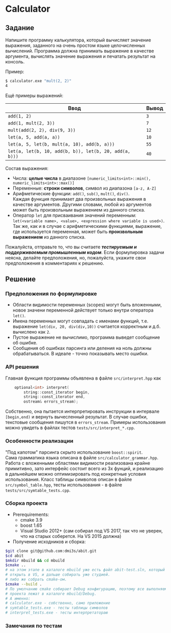 # Calculator
## Задание

Напишите программу калькулятора, который вычисляет значение выражения, заданного на очень простом языке целочисленных вычислений. Программа должна принимать выражение в качестве аргумента, вычислять значение выражения и печатать результат на консоль.

Пример:
```bash
$ calculator.exe "mult(2, 2)"
4
```
Ещё примеры выражений:

Ввод | Вывод
-----|------
`add(1, 2)` | `3`
`add(1, mult(2, 3))` | `7`
`mult(add(2, 2), div(9, 3))` | `12`
`let(a, 5, add(a, a))`|`10`
`let(a, 5, let(b, mult(a, 10), add(b, a)))`|`55`
`let(a, let(b, 10, add(b, b)), let(b, 20, add(a, b)))`|`40`

Состав выражения:
* Числа:
 **целые числа** в диапазоне `[numeric_limits<int>::min(), numeric_limits<int>::max()]`
* Переменные: 
 **строки символов**, символ из диапазона `[a-z, A-Z]`
* Арифметические функции: `add()`, `sub()`, `mult()`, `div()`.<br/> 
Каждая функция принимает два произвольных выражения в качестве аргументов. Другими словами, любой из аргументов может быть произвольным выражением из данного списка.
* Оператор `let` для присваивания значений переменным:
`let(<variable name>, <value>, <expression where variable is used>)`.<br/>
Так же, как и в случае с арифметическими функциями, выражение, где используется переменная, может быть **произвольным выражением** из данного списка.

Пожалуйста, отправьте то, что вы считаете *__тестируемым и поддерживаемым промышленным кодом__*.  Если формулировка задачи неясна, делайте предположения, но, пожалуйста, укажите свои предположения в комментариях к решению.

## Решение ##
### Предположения по формулировке ###
* Области видимости переменных (scopes) могут быть вложенными, новое значени переменной действует только внутри оператора `let()`. 
* Имена переменных могут совпадать с именами функций, т.е. выражение `let(div, 20, div(div,10))` считается корректным и д.б. вычислено как `2`.
* Пустое выражение не вычислимо, программа выведет сообщение об ошибке.
* Сообщения об ошибках парсинга или деления на ноль должны обрабатываться. В идеале - точно показывать место ошибки.
### API решения ###
Главная функция программы объявлена в файле `src/interpret.hpp` как
```cpp
    optional<int> interpret(
        string::const_iterator begin,
        string::const_iterator end, 
        ostream& errors_stream);
```
Собственно, она пытается интерпретировать инструкции в интервале `[begin,end)` и вернуть вычесленный результат. В случае ошибки, текстовые сообщения пишутся в `errors_stream`.
Примеры использования можно увидеть в файлах тестов `tests/src/interpret_*.cpp`.
### Особенности реализации ###
"Под капотом" парсинга скрыто использование `boost::spirit`. <br/>
Сама грамматика языка описана в файле `src/calculator_grammar.hpp`. <br/>
Работа с вложенными областями видимости реализована крайне примитивно, зато интерфейс состоит всего из 3х фунций, и реализацию в дальнейшем можно оптимизировать под конкретные условия использования. Класс таблицы символов описан в файле `src/symbol_table.hpp`, тесты использования - в файле `tests/src/symtable_tests.cpp`.
### Сборка проекта ###
* Prerequirements:
    * cmake 3.9 
    * boost 1.65
    * Visual Studio 2012+ (сам собирал под VS 2017, так что не уверен, что на старых соберется. На VS 2015 должна)
* Получение исходников и сборка:
```bash
$git clone git@github.com:dmi3s/abit.git
$cd abit
$mkdir mbuild && cd mbuild
$cmake ..
# на этом этапе в каталоге mbuild уже есть файл abit-test.sln, который можно
# открыть в VS, и дальше собирать уже студией.
# либо же собрать cmake-ом.
$cmake --build .
# По умолчанию cmake собирает Debug конфигурацию, поэтому все выполняемые файлы
# проекта лежат в каталоге mbuild/Debug. 
# А именно:
# calculator.exe - собственно, само приложение
# symtable_tests.exe - тесты таблицы символов
# interpret_tests.exe - тесты интерпретатораю
```
### Замечания по тестам ###
